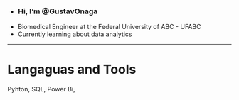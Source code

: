 - ### Hi, I’m @GustavOnaga
-  Biomedical Engineer at the Federal University of ABC - UFABC
-  Currently learning about data analytics

---

# Langaguas and Tools
Pyhton, SQL, Power Bi, 



